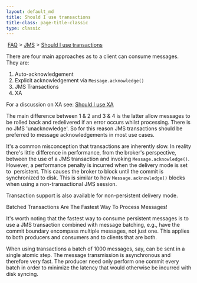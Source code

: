 ```yaml
---
layout: default_md
title: Should I use transactions 
title-class: page-title-classic
type: classic
---
```


 [FAQ](faq) > [JMS](jms) > [Should I use transactions](should-i-use-transactions)


There are four main approaches as to a client can consume messages. They are:

1.  Auto-acknowledgement
2.  Explicit acknowledgement via `Message.acknowledge()`
3.  JMS Transactions
4.  XA

For a discussion on XA see: [Should I use XA](should-i-use-xa)

The main difference between 1 & 2 and 3 & 4 is the latter allow messages to be rolled back and redelivered if an error occurs whilst processing. There is no JMS 'unacknowledge'. So for this reason JMS transactions should be preferred to message acknowledgements in most use cases.

It's a common misconception that transactions are inherently slow. In reality there's little difference in performance, from the broker's perspective, between the use of a JMS transaction and invoking `Message.acknowledge()`. However, a performance penalty is incurred when the delivery mode is set to  persistent. This causes the broker to block until the commit is synchronized to disk. This is similar to how `Message.acknowledge()` blocks when using a non-transactional JMS session.

Transaction support is also available for non-persistent delivery mode.

Batched Transactions Are The Fastest Way To Process Messages!

It's worth noting that the fastest way to consume persistent messages is to use a JMS transaction combined with message batching, e.g., have the commit boundary encompass multiple messages, not just one. This applies to both producers and consumers and to clients that are both.

When using transactions a batch of 1000 messages, say, can be sent in a single atomic step. The message transmission is asynchronous and therefore very fast. The producer need only perform one commit every batch in order to minimize the latency that would otherwise be incurred with disk syncing.

